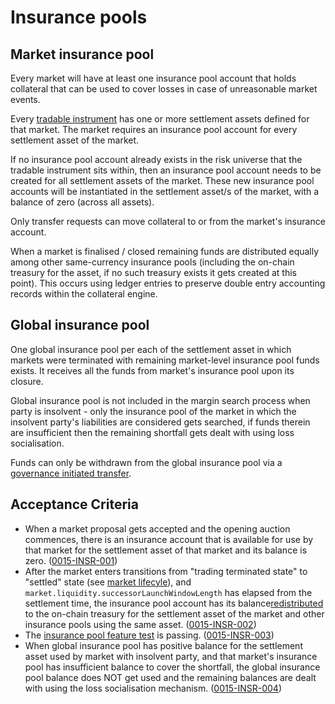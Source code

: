 # Insurance pools

## Market insurance pool

Every market will have at least one insurance pool account that holds collateral that can be used to cover losses in case of unreasonable market events.

Every [tradable instrument](./0001-MKTF-market_framework.md) has one or more settlement assets defined for that market. The market requires an insurance pool account for every settlement asset of the market.

If no insurance pool account already exists in the risk universe that the tradable instrument sits within, then an insurance pool account needs to be created for all settlement assets of the market. These new insurance pool accounts will be instantiated in the settlement asset/s of the market, with a balance of zero (across all assets).

Only transfer requests can move collateral to or from the market's insurance account.

When a market is finalised / closed remaining funds are distributed equally among other same-currency insurance pools (including the on-chain treasury for the asset, if no such treasury exists it gets created at this point). This occurs using ledger entries to preserve double entry accounting records within the collateral engine.

## Global insurance pool

One global insurance pool per each of the settlement asset in which markets were terminated with remaining market-level insurance pool funds exists. It receives all the funds from market's insurance pool upon its closure.

Global insurance pool is not included in the margin search process when party is insolvent - only the insurance pool of the market in which the insolvent party's liabilities are considered gets searched, if funds therein are insufficient then the remaining shortfall gets dealt with using loss socialisation.

Funds can only be withdrawn from the global insurance pool via a [governance initiated transfer](./0028-GOVE-governance.md).

## Acceptance Criteria

- When a market proposal gets accepted and the opening auction commences, there is an insurance account that is available for use by that market for the settlement asset of that market and its balance is zero. (<a name="0015-INSR-001" href="#0015-INSR-001">0015-INSR-001</a>)
- After the market enters transitions from "trading terminated state" to "settled" state (see [market lifecyle](0043-MKTL-market_lifecycle.md)), and `market.liquidity.successorLaunchWindowLength` has elapsed from the settlement time, the insurance pool account has its balance[redistributed](./0015-INSR-market_insurance_pool_collateral.md) to the on-chain treasury for the settlement asset of the market and other insurance pools using the same asset. (<a name="0015-INSR-002" href="#0015-INSR-002">0015-INSR-002</a>)
- The [insurance pool feature test](https://github.com/vegaprotocol/vega/blob/develop/core/integration/features/verified/0015-INSR-insurance_pool_balance_test.feature) is passing. (<a name="0015-INSR-003" href="#0015-INSR-003">0015-INSR-003</a>)
- When global insurance pool has positive balance for the settlement asset used by market with insolvent party, and that market's insurance pool has insufficient balance to cover the shortfall, the global insurance pool balance does NOT get used and the remaining balances are dealt with using the loss socialisation mechanism. (<a name="0015-INSR-004" href="#0015-INSR-004">0015-INSR-004</a>)
